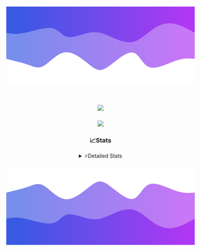 ![Header](./header.png)
<div align="center">

<h1 align="center">
  <a href="https://git.io/typing-svg">
    <img src="https://readme-typing-svg.herokuapp.com/?lines=Hello,+There!+%F0%9F%91%8B;This+is+chicho.;Owner+on+Ocean;&center=true&size=25">
  </a>
</h1>
  
<p align="center">
  <img src="https://lanyard.cnrad.dev/api/852683595378196480" />
</p>

### 📈Stats
<details>
    <summary> ⚡Detailed Stats</summary>
    <br/>

<!--START_SECTION:waka-->
![Code Time](http://img.shields.io/badge/Code%20Time-955%20hrs%2036%20mins-blue)

![Profile Views](http://img.shields.io/badge/Profile%20Views-0-blue)

**🐱 My GitHub Data** 

> 📦 187.1 kB Used in GitHub's Storage 
 > 
> 🏆 0 Contributions in the Year 2025
 > 
> 🚫 Not Opted to Hire
 > 
> 📜 15 Public Repositories 
 > 
> 🔑 10 Private Repositories 
 > 
**I'm a Night 🦉** 

```text
🌞 Morning                25 commits          █░░░░░░░░░░░░░░░░░░░░░░░░   05.53 % 
🌆 Daytime                66 commits          ████░░░░░░░░░░░░░░░░░░░░░   14.60 % 
🌃 Evening                184 commits         ██████████░░░░░░░░░░░░░░░   40.71 % 
🌙 Night                  177 commits         ██████████░░░░░░░░░░░░░░░   39.16 % 
```
📅 **I'm Most Productive on Tuesday** 

```text
Monday                   27 commits          █░░░░░░░░░░░░░░░░░░░░░░░░   05.97 % 
Tuesday                  114 commits         ██████░░░░░░░░░░░░░░░░░░░   25.22 % 
Wednesday                83 commits          █████░░░░░░░░░░░░░░░░░░░░   18.36 % 
Thursday                 65 commits          ████░░░░░░░░░░░░░░░░░░░░░   14.38 % 
Friday                   74 commits          ████░░░░░░░░░░░░░░░░░░░░░   16.37 % 
Saturday                 43 commits          ██░░░░░░░░░░░░░░░░░░░░░░░   09.51 % 
Sunday                   46 commits          ███░░░░░░░░░░░░░░░░░░░░░░   10.18 % 
```


📊 **This Week I Spent My Time On** 

```text
🕑︎ Time Zone: America/Argentina/Buenos_Aires

💬 Programming Languages: 
TypeScript               32 hrs 24 mins      ███████████████████████░░   90.63 % 
JSON                     1 hr 47 mins        █░░░░░░░░░░░░░░░░░░░░░░░░   05.00 % 
Python                   32 mins             ░░░░░░░░░░░░░░░░░░░░░░░░░   01.54 % 
Other                    28 mins             ░░░░░░░░░░░░░░░░░░░░░░░░░   01.31 % 
JavaScript               16 mins             ░░░░░░░░░░░░░░░░░░░░░░░░░   00.76 % 

🔥 Editors: 
Cursor                   35 hrs 45 mins      █████████████████████████   100.00 % 

🐱‍💻 Projects: 
ocean-backend            25 hrs 40 mins      ██████████████████░░░░░░░   71.80 % 
ocean                    7 hrs 17 mins       █████░░░░░░░░░░░░░░░░░░░░   20.37 % 
project                  2 hrs 12 mins       ██░░░░░░░░░░░░░░░░░░░░░░░   06.18 % 
Unknown Project          31 mins             ░░░░░░░░░░░░░░░░░░░░░░░░░   01.47 % 
asdada                   3 mins              ░░░░░░░░░░░░░░░░░░░░░░░░░   00.18 % 

💻 Operating System: 
Windows                  35 hrs 45 mins      █████████████████████████   100.00 % 
```

**I Mostly Code in JavaScript** 

```text
JavaScript               8 repos             ██████░░░░░░░░░░░░░░░░░░░   25.81 % 
HTML                     7 repos             ██████░░░░░░░░░░░░░░░░░░░   22.58 % 
TypeScript               2 repos             ██░░░░░░░░░░░░░░░░░░░░░░░   06.45 % 
Astro                    1 repo              █░░░░░░░░░░░░░░░░░░░░░░░░   03.23 % 
SCSS                     1 repo              █░░░░░░░░░░░░░░░░░░░░░░░░   03.23 % 
```




 Last Updated on 16/01/2025 02:41:04 UTC
<!--END_SECTION:waka-->
</details>

![Footer](./footer.png)
